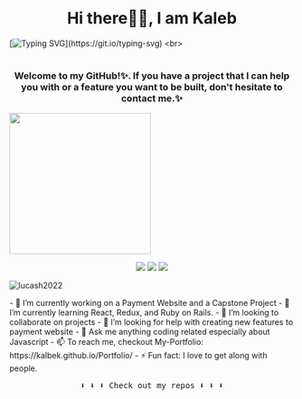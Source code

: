 <h1 align='center' style = 'margin-top:50px'>Hi there👋🏾, I am Kaleb</h1>

[![Typing SVG](https://readme-typing-svg.demolab.com?font=Fira+Code&size=40&pause=1000&center=true&vCenter=true&width=1000&height=52&lines=I+am+a+Software+Developer;Full+of+brilliant+ideas✨.;)](https://git.io/typing-svg)
<br>

<p align="center">
   <h1>
   </h2>
</p>

<h3 align='center'> Welcome to my GitHub!✨. If you have a project that I can help you with or a feature you want to be built, don't hesitate to contact me.✨ </h3>
 

<p >
  <img width="250" src="https://media.giphy.com/media/jIgXf4hgbHCeKiXpvt/giphy.gif">
</p>

<p align="center">
<a href= "https://dev.to/ari_hacks"><img src="https://img.icons8.com/windows/32/000000/dev.png"/></a>
<a href= "https://twitter.com/ari_hacks"><img src="https://img.icons8.com/material-outlined/32/000000/twitter.png"/></a>
<a href= "https://ko-fi.com/ari_hacks"><img src="https://img.icons8.com/pastel-glyph/32/000000/like--v1.png"/></a>
</p>
<p align="left"> <img src="https://komarev.com/ghpvc/?username=kalbek&label=Profile%20views&color=0e75b6&style=flat" alt="lucash2022" /> </p>
- 🔭 I’m currently working on a Payment Website and a Capstone Project
- 🌱 I’m currently learning React, Redux, and Ruby on Rails. 
- 👯 I’m looking to collaborate on projects
- 🤔 I’m looking for help with creating new features to payment website
- 💬 Ask me anything coding related especially about Javascript
- 📫 To reach me, checkout My-Portfolio: https://kalbek.github.io/Portfolio/
- ⚡ Fun fact: I love to get along with people.

<p align="center"><samp>
⬇️ ⬇️ ⬇️ Check out my repos ⬇️ ⬇️ ⬇️  
  </samp>
</p>

 
